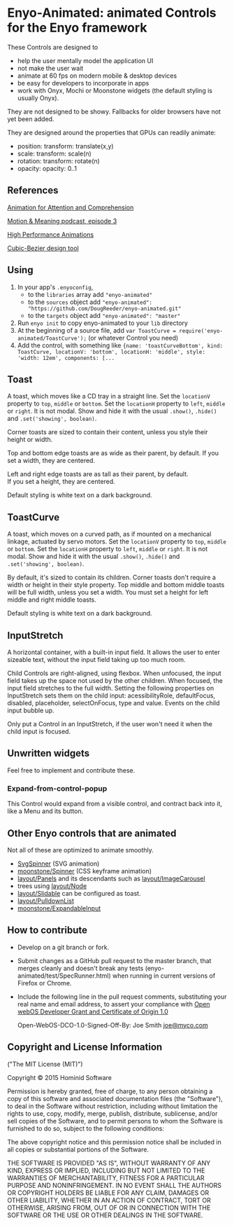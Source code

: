 # Enyo-Animated: animated Controls for the Enyo framework

These Controls are designed to
* help the user mentally model the application UI
* not make the user wait
* animate at 60 fps on modern mobile & desktop devices
* be easy for developers to incorporate in apps
* work with Onyx, Mochi or Moonstone widgets (the default styling is usually Onyx).

They are not designed to be showy.  Fallbacks for older browsers have not yet been added.

They are designed around the properties that GPUs can readily animate:
* position: transform: translate(x,y)
* scale: transform: scale(n)
* rotation: transform: rotate(n)
* opacity: opacity: 0..1


## References

[Animation for Attention and Comprehension](http://www.nngroup.com/articles/animation-usability/)

[Motion & Meaning podcast, episode 3](http://motionandmeaning.io/episode03.html)

[High Performance Animations](http://www.html5rocks.com/en/tutorials/speed/high-performance-animations/)

[Cubic-Bezier design tool](http://cubic-bezier.com/)


## Using

1. In your app's `.enyoconfig`, 
	- to the `libraries` array add `"enyo-animated"`
	- to the `sources` object add `"enyo-animated": "https://github.com/DougReeder/enyo-animated.git"`
	- to the `targets` object add `"enyo-animated": "master"`
2. Run `enyo init` to copy enyo-animated to your `lib` directory
3. At the beginning of a source file, add `var ToastCurve = require('enyo-animated/ToastCurve');` 
(or whatever Control you need)
4. Add the control, with something like `{name: 'toastCurveBottom', kind: ToastCurve, locationV: 'bottom', locationH: 'middle', style: 'width: 12em', components: [...`

## Toast

A toast, which moves like a CD tray in a straight line.
Set the `locationV` property to `top`, `middle` or `bottom`.
Set the `locationH` property to `left`, `middle` or `right`.
It is not modal.
Show and hide it with the usual `.show()`, `.hide()` and `.set('showing', boolean)`.

Corner toasts are sized to contain their content, unless you style their height or width.

Top and bottom edge toasts are as wide as their parent, by default.
If you set a width, they are centered.

Left and right edge toasts are as tall as their parent, by default.  
If you set a height, they are centered.

Default styling is white text on a dark background.


## ToastCurve

A toast, which moves on a curved path, as if mounted on a mechanical linkage, actuated by servo motors.
Set the `locationV` property to `top`, `middle` or `bottom`.
Set the `locationH` property to `left`, `middle` or `right`.
It is not modal.
Show and hide it with the usual `.show()`, `.hide()` and `.set('showing', boolean)`.

By default, it's sized to contain its children.
Corner toasts don't require a width or height in their style property. 
Top middle and bottom middle toasts will be full width, unless you set a width.
You must set a height for left middle and right middle toasts.
 
Default styling is white text on a dark background.


## InputStretch

A horizontal container, with a built-in input field. It allows the user to enter sizeable text, without the input
field taking up too much room.

Child Controls are right-aligned, using flexbox.
When unfocused, the input field takes up the space not used by the other children.
When focused, the input field stretches to the full width.
Setting the following properties on InputStretch sets them on the child input: acessibilityRole, defaultFocus, disabled, placeholder, selectOnFocus, type and value.
Events on the child input bubble up.

Only put a Control in an InputStretch, if the user won't need it when the child input is focused.



## Unwritten widgets

Feel free to implement and contribute these.

### Expand-from-control-popup

This Control would expand from a visible control, and contract back into it, like a Menu and its button.


## Other Enyo controls that are animated

Not all of these are optimized to animate smoothly.

* [SvgSpinner](https://github.com/infusionsoft/enyo-svg-spinner) (SVG animation)
* [moonstone/Spinner](http://enyojs.com/docs/latest/index.html#/kind/moonstone/Spinner/Spinner) (CSS keyframe animation)
* [layout/Panels](http://enyojs.com/docs/latest/index.html#/kind/layout/Panels/Panels) 
and its descendants such as [layout/ImageCarousel](http://enyojs.com/docs/latest/index.html#/kind/layout/ImageCarousel/ImageCarousel)
* trees using [layout/Node](http://enyojs.com/docs/latest/index.html#/kind/layout/Node/Node)
* [layout/Slidable](http://enyojs.com/docs/latest/index.html#/kind/layout/Slideable/Slideable) can be configured as toast.
* [layout/PulldownList](http://enyojs.com/docs/latest/index.html#/kind/layout/PulldownList/PulldownList)
* [moonstone/ExpandableInput](http://enyojs.com/docs/latest/index.html#/kind/moonstone/ExpandableInput/ExpandableInput)


## How to contribute

* Develop on a git branch or fork.
* Submit changes as a GitHub pull request to the master branch, that merges cleanly and doesn't break any tests (enyo-animated/test/SpecRunner.html) when running in current versions of Firefox or Chrome.
* Include the following line in the pull request comments, substituting your real name and email address, 
to assert your compliance with [Open webOS Developer Grant and Certificate of Origin 1.0](http://www.openwebosproject.org/community/governance/dco/)
 
	Open-WebOS-DCO-1.0-Signed-Off-By: Joe Smith <joe@myco.com>


## Copyright and License Information

("The MIT License (MIT)")

Copyright © 2015 Hominid Software

Permission is hereby granted, free of charge, to any person obtaining a copy
of this software and associated documentation files (the "Software"), to deal
in the Software without restriction, including without limitation the rights
to use, copy, modify, merge, publish, distribute, sublicense, and/or sell
copies of the Software, and to permit persons to whom the Software is
furnished to do so, subject to the following conditions:

The above copyright notice and this permission notice shall be included in
all copies or substantial portions of the Software.

THE SOFTWARE IS PROVIDED "AS IS", WITHOUT WARRANTY OF ANY KIND, EXPRESS OR
IMPLIED, INCLUDING BUT NOT LIMITED TO THE WARRANTIES OF MERCHANTABILITY,
FITNESS FOR A PARTICULAR PURPOSE AND NONINFRINGEMENT. IN NO EVENT SHALL THE
AUTHORS OR COPYRIGHT HOLDERS BE LIABLE FOR ANY CLAIM, DAMAGES OR OTHER
LIABILITY, WHETHER IN AN ACTION OF CONTRACT, TORT OR OTHERWISE, ARISING FROM,
OUT OF OR IN CONNECTION WITH THE SOFTWARE OR THE USE OR OTHER DEALINGS IN
THE SOFTWARE.
